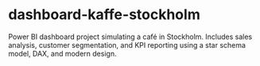 # dashboard-kaffe-stockholm
Power BI dashboard project simulating a café in Stockholm. Includes sales analysis, customer segmentation, and KPI reporting using a star schema model, DAX, and modern design.
